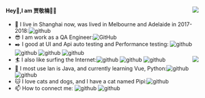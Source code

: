 <!--
**Jia-Jingnan/Jia-Jingnan** is a ✨ _special_ ✨ repository because its `README.md` (this file) appears on your GitHub profile.

Here are some ideas to get you started:

- 🔭 I’m currently working on ...
- 🌱 I’m currently learning ...
- 👯 I’m looking to collaborate on ...
- 🤔 I’m looking for help with ...
- 💬 Ask me about ...
- 📫 How to reach me: ...
- 😄 Pronouns: ...
- ⚡ Fun fact: ...
-->
#### <img align="right" src="https://github-readme-stats.vercel.app/api?username=Jia-Jingnan&show_icons=true&text_color=718096&bg_color=ffffff&hide_title=true&theme=flag-india"/>Hey👋,I am 贾敬楠👨‍💻

- 🔭 I live in Shanghai now, was lived in Melbourne and  Adelaide in 2017-2018:<img src="https://img.shields.io/badge/live-Shanghai | MEL | ADE-red.svg" alt="github">
- 😎 I am work as a QA Engineer:<img src="https://img.shields.io/badge/work-QA Engineer-yellowgreen.svg" alt="GitHub">
- ✒️ I good at UI and Api auto testing and Performance testing: <img src="https://img.shields.io/badge/ui test framework- Chadstone-7ab.svg" alt="github"> <img src="https://img.shields.io/badge/api test framework- Ashford-5cd" alt="github"> <img src="https://img.shields.io/badge/api test platform- YouTest-blue" alt="github">  <img src="https://img.shields.io/badge/performance test- Apache JMeter | Loadrunner-9ab" alt="github">
- 🏄 I also like surfing the Internet:<img align="right" src="https://github-readme-stats.vercel.app/api/top-langs/?username=Jia-Jingnan&layout=compact" /><img src="https://img.shields.io/badge/music - QQ音乐 | 网易云音乐-important.svg" alt="github"> <img src="https://img.shields.io/badge/vedio - bilibili-8fc.svg" alt="github"> <img src="https://img.shields.io/badge/program - Github-8cf.svg" alt="github">
- 🎥 I most use lan is Java, and currently learning Vue, Python:<img src="https://img.shields.io/badge/most use - Java-critical.svg" alt="github"> <img src="https://img.shields.io/badge/learning - Vue | Go-9cf.svg" alt="github">
- :cat: I love cats and dogs, and I have a cat named Pipi:<img src="https://img.shields.io/badge/buddy - Pipi-9fc.svg" alt="github">
- 📫 How to connect me: <img src="https://img.shields.io/badge/Weixin - JingnanSJ-orange.svg" alt="github"> <img src="https://img.shields.io/badge/Email - 875480307@qq.com-9de.svg" alt="github">
